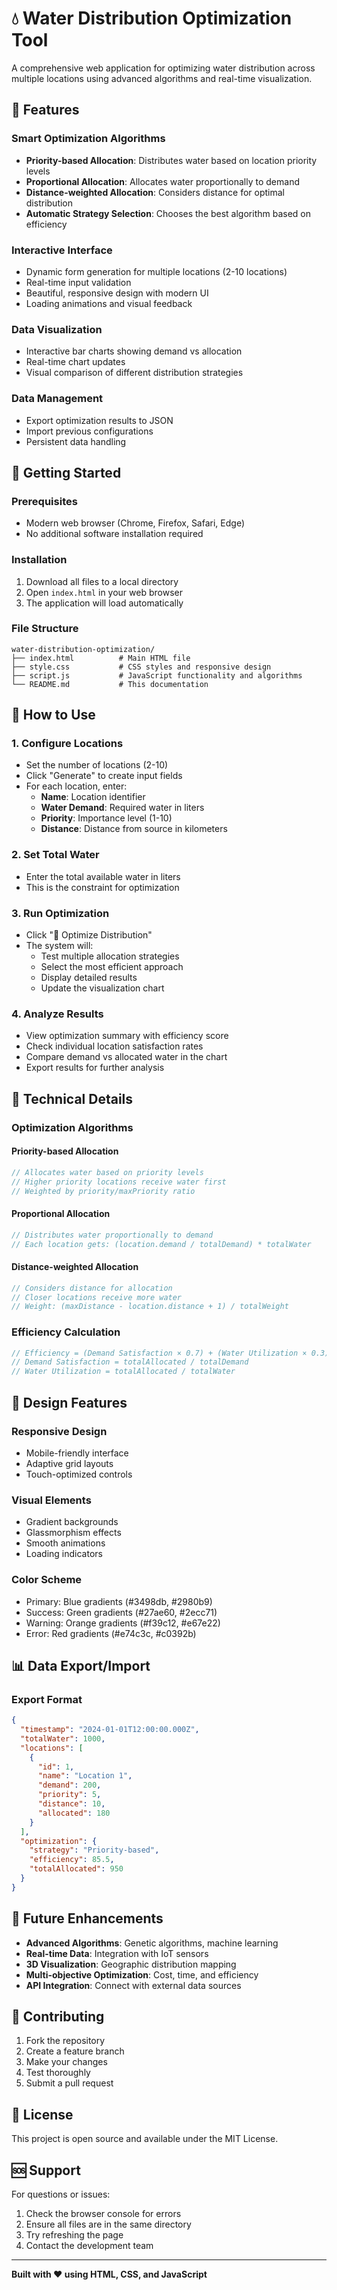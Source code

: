 # 💧 Water Distribution Optimization Tool

A comprehensive web application for optimizing water distribution across multiple locations using advanced algorithms and real-time visualization.

## 🌟 Features

### **Smart Optimization Algorithms**
- **Priority-based Allocation**: Distributes water based on location priority levels
- **Proportional Allocation**: Allocates water proportionally to demand
- **Distance-weighted Allocation**: Considers distance for optimal distribution
- **Automatic Strategy Selection**: Chooses the best algorithm based on efficiency

### **Interactive Interface**
- Dynamic form generation for multiple locations (2-10 locations)
- Real-time input validation
- Beautiful, responsive design with modern UI
- Loading animations and visual feedback

### **Data Visualization**
- Interactive bar charts showing demand vs allocation
- Real-time chart updates
- Visual comparison of different distribution strategies

### **Data Management**
- Export optimization results to JSON
- Import previous configurations
- Persistent data handling

## 🚀 Getting Started

### Prerequisites
- Modern web browser (Chrome, Firefox, Safari, Edge)
- No additional software installation required

### Installation
1. Download all files to a local directory
2. Open `index.html` in your web browser
3. The application will load automatically

### File Structure
```
water-distribution-optimization/
├── index.html          # Main HTML file
├── style.css           # CSS styles and responsive design
├── script.js           # JavaScript functionality and algorithms
└── README.md           # This documentation
```

## 📖 How to Use

### 1. **Configure Locations**
- Set the number of locations (2-10)
- Click "Generate" to create input fields
- For each location, enter:
  - **Name**: Location identifier
  - **Water Demand**: Required water in liters
  - **Priority**: Importance level (1-10)
  - **Distance**: Distance from source in kilometers

### 2. **Set Total Water**
- Enter the total available water in liters
- This is the constraint for optimization

### 3. **Run Optimization**
- Click "🚀 Optimize Distribution"
- The system will:
  - Test multiple allocation strategies
  - Select the most efficient approach
  - Display detailed results
  - Update the visualization chart

### 4. **Analyze Results**
- View optimization summary with efficiency score
- Check individual location satisfaction rates
- Compare demand vs allocated water in the chart
- Export results for further analysis

## 🔧 Technical Details

### **Optimization Algorithms**

#### Priority-based Allocation
```javascript
// Allocates water based on priority levels
// Higher priority locations receive water first
// Weighted by priority/maxPriority ratio
```

#### Proportional Allocation
```javascript
// Distributes water proportionally to demand
// Each location gets: (location.demand / totalDemand) * totalWater
```

#### Distance-weighted Allocation
```javascript
// Considers distance for allocation
// Closer locations receive more water
// Weight: (maxDistance - location.distance + 1) / totalWeight
```

### **Efficiency Calculation**
```javascript
// Efficiency = (Demand Satisfaction × 0.7) + (Water Utilization × 0.3)
// Demand Satisfaction = totalAllocated / totalDemand
// Water Utilization = totalAllocated / totalWater
```

## 🎨 Design Features

### **Responsive Design**
- Mobile-friendly interface
- Adaptive grid layouts
- Touch-optimized controls

### **Visual Elements**
- Gradient backgrounds
- Glassmorphism effects
- Smooth animations
- Loading indicators

### **Color Scheme**
- Primary: Blue gradients (#3498db, #2980b9)
- Success: Green gradients (#27ae60, #2ecc71)
- Warning: Orange gradients (#f39c12, #e67e22)
- Error: Red gradients (#e74c3c, #c0392b)

## 📊 Data Export/Import

### **Export Format**
```json
{
  "timestamp": "2024-01-01T12:00:00.000Z",
  "totalWater": 1000,
  "locations": [
    {
      "id": 1,
      "name": "Location 1",
      "demand": 200,
      "priority": 5,
      "distance": 10,
      "allocated": 180
    }
  ],
  "optimization": {
    "strategy": "Priority-based",
    "efficiency": 85.5,
    "totalAllocated": 950
  }
}
```

## 🔮 Future Enhancements

- **Advanced Algorithms**: Genetic algorithms, machine learning
- **Real-time Data**: Integration with IoT sensors
- **3D Visualization**: Geographic distribution mapping
- **Multi-objective Optimization**: Cost, time, and efficiency
- **API Integration**: Connect with external data sources

## 🤝 Contributing

1. Fork the repository
2. Create a feature branch
3. Make your changes
4. Test thoroughly
5. Submit a pull request

## 📄 License

This project is open source and available under the MIT License.

## 🆘 Support

For questions or issues:
1. Check the browser console for errors
2. Ensure all files are in the same directory
3. Try refreshing the page
4. Contact the development team

---

**Built with ❤️ using HTML, CSS, and JavaScript** 
